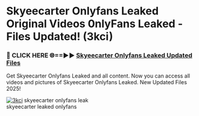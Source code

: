 # Skyeecarter Onlyfans Leaked Original Videos 0nlyFans Leaked - Files Updated! (3kci)

<h3>🔴 CLICK HERE 🌐==►► <a href="https://tinyurl.com/3hn5wdd3" rel="nofollow">Skyeecarter Onlyfans Leaked Updated Files</a></h3>

Get Skyeecarter Onlyfans Leaked and all content. Now you can access all videos and pictures of Skyeecarter Onlyfans Leaked. New Updated Files 2025!

[![3kci](https://i.imgur.com/4HnBqBT.gif)](https://tinyurl.com/3hn5wdd3)
skyeecarter onlyfans leak<br>
skyeecarter leaked onlyfans